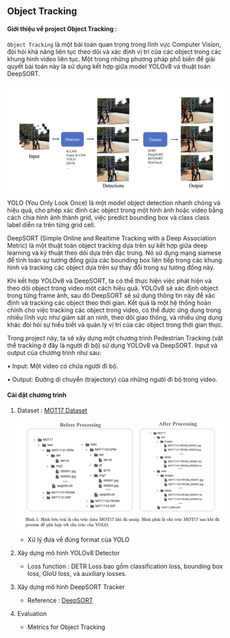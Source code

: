 ## Object Tracking


#### Giới thiệu về project Object Tracking :

`Object Tracking` là một bài toán quan trọng trong lĩnh vực Computer Vision, đòi hỏi khả năng liên tục theo dõi và xác định vị trí của các object trong các khung hình video liên tục. Một trong những phương pháp phổ biến để giải quyết bài toán này là sử dụng kết hợp giữa model YOLOv8 và thuật toán DeepSORT.

![alt text](assets/intro.png)

YOLO (You Only Look Once) là một model object detection nhanh chóng và hiệu quả, cho phép xác định các object trong một hình ảnh hoặc video bằng cách chia hình ảnh thành grid, việc predict bounding box và class class label diễn ra trên từng grid cell.

DeepSORT (Simple Online and Realtime Tracking with a Deep Association Metric) là một thuật toán object tracking dựa trên sự kết hợp giữa deep learning và kỹ thuật theo dõi dựa trên đặc trưng. Nó sử dụng mạng siamese để tính toán sự tương đồng giữa các bounding box liên tiếp trong các khung hình và tracking các object dựa trên sự thay đổi trong sự tương đồng này.


Khi kết hợp YOLOv8 và DeepSORT, ta có thể thực hiện việc phát hiện và theo dõi object trong video một cách hiệu quả. YOLOv8 sẽ xác định object trong từng frame ảnh, sau đó DeepSORT sẽ sử dụng thông tin này để xác định và tracking các object theo thời gian. Kết quả là một hệ thống hoàn chỉnh cho việc tracking các object trong video, có thể được ứng dụng trong nhiều lĩnh vực như giám sát an ninh, theo dõi giao thông, và nhiều ứng dụng khác đòi hỏi sự hiểu biết và quản lý vị trí của các object trong thời gian thực.

Trong project này, ta sẽ xây dựng một chương trình Pedestrian Tracking (vật thể tracking ở đây là người đi bộ) sử dụng YOLOv8 và DeepSORT. Input và output của chương trình như sau:

• Input: Một video có chứa người đi bộ.

• Output: Đường di chuyển (trajectory) của những người đi bộ trong video.


#### Cài đặt chương trình
1. Dataset : [MOT17 Dataset](https://motchallenge.net/data/MOT17.zip)

    ![alt text](assets/dataset.png)
    + Xử lý đưa về đúng format của YOLO



2. Xây dựng mô hình YOLOv8 Detector
    + Loss function : DETR Loss bao gồm  classification loss, bounding box loss, GIoU loss, và auxiliary losses.

3. Xây dựng mô hình DeepSORT Tracker
    + Reference : [DeepSORT](https://viblo.asia/p/sort-deep-sort-mot-goc-nhin-ve-object-tracking-phan-2-djeZ1m78ZWz)

4. Evaluation
    + Metrics for Object Tracking
